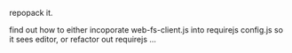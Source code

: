 repopack it.

find out how to either incoporate web-fs-client.js into requirejs config.js so it sees editor, or refactor out requirejs ...
